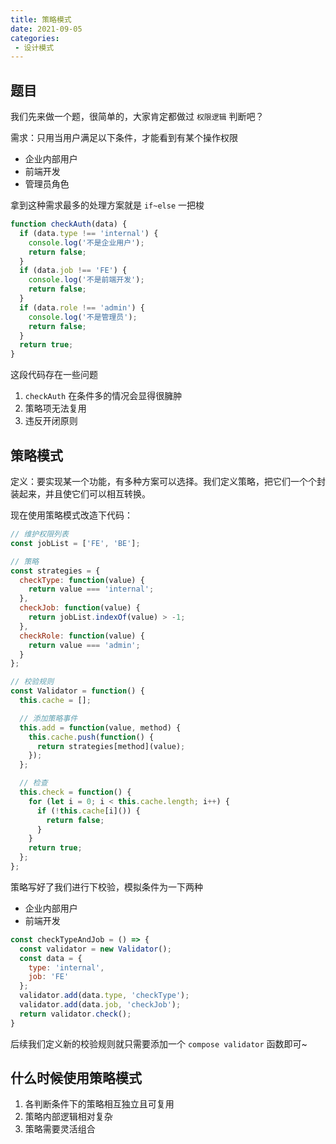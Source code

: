 ```yaml
---
title: 策略模式
date: 2021-09-05
categories:
 - 设计模式
---
```


## 题目

我们先来做一个题，很简单的，大家肯定都做过 `权限逻辑` 判断吧？

需求：只用当用户满足以下条件，才能看到有某个操作权限

* 企业内部用户
* 前端开发
* 管理员角色

拿到这种需求最多的处理方案就是 `if~else` 一把梭

```js
function checkAuth(data) {
  if (data.type !== 'internal') {
    console.log('不是企业用户');
    return false;
  }
  if (data.job !== 'FE') {
    console.log('不是前端开发');
    return false;
  }
  if (data.role !== 'admin') {
    console.log('不是管理员');
    return false;
  }
  return true;
}
```

这段代码存在一些问题

1. `checkAuth` 在条件多的情况会显得很臃肿
2. 策略项无法复用
3. 违反开闭原则

## 策略模式

定义：要实现某一个功能，有多种方案可以选择。我们定义策略，把它们一个个封装起来，并且使它们可以相互转换。

现在使用策略模式改造下代码：

```js
// 维护权限列表
const jobList = ['FE', 'BE'];

// 策略
const strategies = {
  checkType: function(value) {
    return value === 'internal';
  },
  checkJob: function(value) {
    return jobList.indexOf(value) > -1;
  },
  checkRole: function(value) {
    return value === 'admin';
  }
};

// 校验规则
const Validator = function() {
  this.cache = [];

  // 添加策略事件
  this.add = function(value, method) {
    this.cache.push(function() {
      return strategies[method](value);
    });
  };

  // 检查
  this.check = function() {
    for (let i = 0; i < this.cache.length; i++) {
      if (!this.cache[i]()) {
        return false;
      }
    }
    return true;
  };
};
```

策略写好了我们进行下校验，模拟条件为一下两种

* 企业内部用户
* 前端开发

```js
const checkTypeAndJob = () => {
  const validator = new Validator();
  const data = {
    type: 'internal',
    job: 'FE'
  };
  validator.add(data.type, 'checkType');
  validator.add(data.job, 'checkJob');
  return validator.check();
}
```

后续我们定义新的校验规则就只需要添加一个 `compose validator` 函数即可~

## 什么时候使用策略模式

1. 各判断条件下的策略相互独立且可复用
2. 策略内部逻辑相对复杂
3. 策略需要灵活组合
